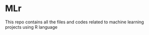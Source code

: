 # MLr
This repo contains all the files and codes related to machine learning projects using R language

